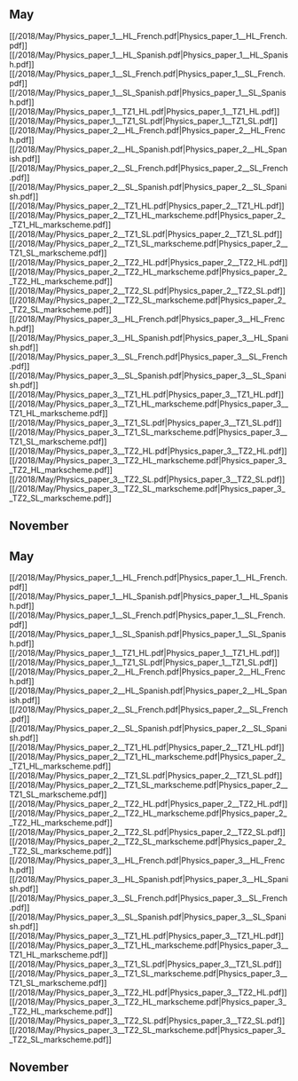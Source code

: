 
## May
[[/2018/May/Physics_paper_1__HL_French.pdf|Physics_paper_1__HL_French.pdf]]
[[/2018/May/Physics_paper_1__HL_Spanish.pdf|Physics_paper_1__HL_Spanish.pdf]]
[[/2018/May/Physics_paper_1__SL_French.pdf|Physics_paper_1__SL_French.pdf]]
[[/2018/May/Physics_paper_1__SL_Spanish.pdf|Physics_paper_1__SL_Spanish.pdf]]
[[/2018/May/Physics_paper_1__TZ1_HL.pdf|Physics_paper_1__TZ1_HL.pdf]]
[[/2018/May/Physics_paper_1__TZ1_SL.pdf|Physics_paper_1__TZ1_SL.pdf]]
[[/2018/May/Physics_paper_2__HL_French.pdf|Physics_paper_2__HL_French.pdf]]
[[/2018/May/Physics_paper_2__HL_Spanish.pdf|Physics_paper_2__HL_Spanish.pdf]]
[[/2018/May/Physics_paper_2__SL_French.pdf|Physics_paper_2__SL_French.pdf]]
[[/2018/May/Physics_paper_2__SL_Spanish.pdf|Physics_paper_2__SL_Spanish.pdf]]
[[/2018/May/Physics_paper_2__TZ1_HL.pdf|Physics_paper_2__TZ1_HL.pdf]]
[[/2018/May/Physics_paper_2__TZ1_HL_markscheme.pdf|Physics_paper_2__TZ1_HL_markscheme.pdf]]
[[/2018/May/Physics_paper_2__TZ1_SL.pdf|Physics_paper_2__TZ1_SL.pdf]]
[[/2018/May/Physics_paper_2__TZ1_SL_markscheme.pdf|Physics_paper_2__TZ1_SL_markscheme.pdf]]
[[/2018/May/Physics_paper_2__TZ2_HL.pdf|Physics_paper_2__TZ2_HL.pdf]]
[[/2018/May/Physics_paper_2__TZ2_HL_markscheme.pdf|Physics_paper_2__TZ2_HL_markscheme.pdf]]
[[/2018/May/Physics_paper_2__TZ2_SL.pdf|Physics_paper_2__TZ2_SL.pdf]]
[[/2018/May/Physics_paper_2__TZ2_SL_markscheme.pdf|Physics_paper_2__TZ2_SL_markscheme.pdf]]
[[/2018/May/Physics_paper_3__HL_French.pdf|Physics_paper_3__HL_French.pdf]]
[[/2018/May/Physics_paper_3__HL_Spanish.pdf|Physics_paper_3__HL_Spanish.pdf]]
[[/2018/May/Physics_paper_3__SL_French.pdf|Physics_paper_3__SL_French.pdf]]
[[/2018/May/Physics_paper_3__SL_Spanish.pdf|Physics_paper_3__SL_Spanish.pdf]]
[[/2018/May/Physics_paper_3__TZ1_HL.pdf|Physics_paper_3__TZ1_HL.pdf]]
[[/2018/May/Physics_paper_3__TZ1_HL_markscheme.pdf|Physics_paper_3__TZ1_HL_markscheme.pdf]]
[[/2018/May/Physics_paper_3__TZ1_SL.pdf|Physics_paper_3__TZ1_SL.pdf]]
[[/2018/May/Physics_paper_3__TZ1_SL_markscheme.pdf|Physics_paper_3__TZ1_SL_markscheme.pdf]]
[[/2018/May/Physics_paper_3__TZ2_HL.pdf|Physics_paper_3__TZ2_HL.pdf]]
[[/2018/May/Physics_paper_3__TZ2_HL_markscheme.pdf|Physics_paper_3__TZ2_HL_markscheme.pdf]]
[[/2018/May/Physics_paper_3__TZ2_SL.pdf|Physics_paper_3__TZ2_SL.pdf]]
[[/2018/May/Physics_paper_3__TZ2_SL_markscheme.pdf|Physics_paper_3__TZ2_SL_markscheme.pdf]]

## November

## May
[[/2018/May/Physics_paper_1__HL_French.pdf|Physics_paper_1__HL_French.pdf]]
[[/2018/May/Physics_paper_1__HL_Spanish.pdf|Physics_paper_1__HL_Spanish.pdf]]
[[/2018/May/Physics_paper_1__SL_French.pdf|Physics_paper_1__SL_French.pdf]]
[[/2018/May/Physics_paper_1__SL_Spanish.pdf|Physics_paper_1__SL_Spanish.pdf]]
[[/2018/May/Physics_paper_1__TZ1_HL.pdf|Physics_paper_1__TZ1_HL.pdf]]
[[/2018/May/Physics_paper_1__TZ1_SL.pdf|Physics_paper_1__TZ1_SL.pdf]]
[[/2018/May/Physics_paper_2__HL_French.pdf|Physics_paper_2__HL_French.pdf]]
[[/2018/May/Physics_paper_2__HL_Spanish.pdf|Physics_paper_2__HL_Spanish.pdf]]
[[/2018/May/Physics_paper_2__SL_French.pdf|Physics_paper_2__SL_French.pdf]]
[[/2018/May/Physics_paper_2__SL_Spanish.pdf|Physics_paper_2__SL_Spanish.pdf]]
[[/2018/May/Physics_paper_2__TZ1_HL.pdf|Physics_paper_2__TZ1_HL.pdf]]
[[/2018/May/Physics_paper_2__TZ1_HL_markscheme.pdf|Physics_paper_2__TZ1_HL_markscheme.pdf]]
[[/2018/May/Physics_paper_2__TZ1_SL.pdf|Physics_paper_2__TZ1_SL.pdf]]
[[/2018/May/Physics_paper_2__TZ1_SL_markscheme.pdf|Physics_paper_2__TZ1_SL_markscheme.pdf]]
[[/2018/May/Physics_paper_2__TZ2_HL.pdf|Physics_paper_2__TZ2_HL.pdf]]
[[/2018/May/Physics_paper_2__TZ2_HL_markscheme.pdf|Physics_paper_2__TZ2_HL_markscheme.pdf]]
[[/2018/May/Physics_paper_2__TZ2_SL.pdf|Physics_paper_2__TZ2_SL.pdf]]
[[/2018/May/Physics_paper_2__TZ2_SL_markscheme.pdf|Physics_paper_2__TZ2_SL_markscheme.pdf]]
[[/2018/May/Physics_paper_3__HL_French.pdf|Physics_paper_3__HL_French.pdf]]
[[/2018/May/Physics_paper_3__HL_Spanish.pdf|Physics_paper_3__HL_Spanish.pdf]]
[[/2018/May/Physics_paper_3__SL_French.pdf|Physics_paper_3__SL_French.pdf]]
[[/2018/May/Physics_paper_3__SL_Spanish.pdf|Physics_paper_3__SL_Spanish.pdf]]
[[/2018/May/Physics_paper_3__TZ1_HL.pdf|Physics_paper_3__TZ1_HL.pdf]]
[[/2018/May/Physics_paper_3__TZ1_HL_markscheme.pdf|Physics_paper_3__TZ1_HL_markscheme.pdf]]
[[/2018/May/Physics_paper_3__TZ1_SL.pdf|Physics_paper_3__TZ1_SL.pdf]]
[[/2018/May/Physics_paper_3__TZ1_SL_markscheme.pdf|Physics_paper_3__TZ1_SL_markscheme.pdf]]
[[/2018/May/Physics_paper_3__TZ2_HL.pdf|Physics_paper_3__TZ2_HL.pdf]]
[[/2018/May/Physics_paper_3__TZ2_HL_markscheme.pdf|Physics_paper_3__TZ2_HL_markscheme.pdf]]
[[/2018/May/Physics_paper_3__TZ2_SL.pdf|Physics_paper_3__TZ2_SL.pdf]]
[[/2018/May/Physics_paper_3__TZ2_SL_markscheme.pdf|Physics_paper_3__TZ2_SL_markscheme.pdf]]

## November
